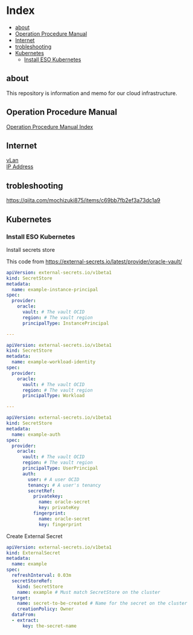 
# Index


<!-- @import "[TOC]" {cmd="toc" depthFrom=2 depthTo=6 orderedList=false} -->

<!-- code_chunk_output -->

- [about](#about)
- [Operation Procedure Manual](#operation-procedure-manual)
- [Internet](#internet)
- [trobleshooting](#trobleshooting)
- [Kubernetes](#kubernetes)
  - [Install ESO Kubernetes](#install-eso-kubernetes)

<!-- /code_chunk_output -->


## about

This repository is information and memo for our cloud infrastructure.

## Operation Procedure Manual

[Operation Procedure Manual Index](./docs/operation_manual/index.md)

## Internet

[vLan](./docs/internet/vlan.md)  
[IP Address](./docs/internet/ip_address.md)

## trobleshooting

https://qiita.com/mochizuki875/items/c69bb7fb2ef3a73dc1a9

## Kubernetes

### Install ESO Kubernetes

Install secrets store

This code from https://external-secrets.io/latest/provider/oracle-vault/

``` yaml
apiVersion: external-secrets.io/v1beta1
kind: SecretStore
metadata:
  name: example-instance-principal
spec:
  provider:
    oracle:
      vault: # The vault OCID
      region: # The vault region
      principalType: InstancePrincipal

---

apiVersion: external-secrets.io/v1beta1
kind: SecretStore
metadata:
  name: example-workload-identity
spec:
  provider:
    oracle:
      vault: # The vault OCID
      region: # The vault region
      principalType: Workload

---

apiVersion: external-secrets.io/v1beta1
kind: SecretStore
metadata:
  name: example-auth
spec:
  provider:
    oracle:
      vault: # The vault OCID
      region: # The vault region
      principalType: UserPrincipal
      auth:
        user: # A user OCID
        tenancy: # A user's tenancy
        secretRef:
          privatekey:
            name: oracle-secret
            key: privateKey
          fingerprint:
            name: oracle-secret
            key: fingerprint

```

Create External Secret

``` yaml
apiVersion: external-secrets.io/v1beta1
kind: ExternalSecret
metadata:
  name: example
spec:
  refreshInterval: 0.03m
  secretStoreRef:
    kind: SecretStore
    name: example # Must match SecretStore on the cluster
  target:
    name: secret-to-be-created # Name for the secret on the cluster
    creationPolicy: Owner
  dataFrom:
  - extract:
      key: the-secret-name
```
